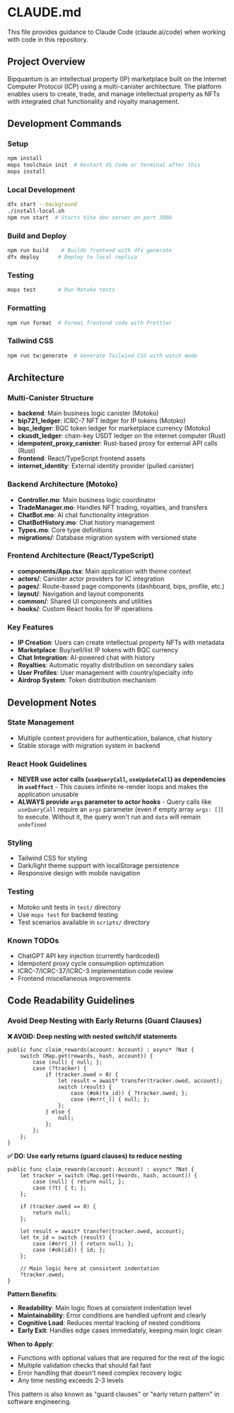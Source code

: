 # CLAUDE.md

This file provides guidance to Claude Code (claude.ai/code) when working with code in this repository.

## Project Overview

Bipquantum is an intellectual property (IP) marketplace built on the Internet Computer Protocol (ICP) using a multi-canister architecture. The platform enables users to create, trade, and manage intellectual property as NFTs with integrated chat functionality and royalty management.

## Development Commands

### Setup
```bash
npm install
mops toolchain init  # Restart VS Code or terminal after this
mops install
```

### Local Development
```bash
dfx start --background
./install-local.sh
npm run start  # Starts Vite dev server on port 3000
```

### Build and Deploy
```bash
npm run build    # Builds frontend with dfx generate
dfx deploy      # Deploy to local replica
```

### Testing
```bash
mops test       # Run Motoko tests
```

### Formatting
```bash
npm run format  # Format frontend code with Prettier
```

### Tailwind CSS
```bash
npm run tw:generate  # Generate Tailwind CSS with watch mode
```

## Architecture

### Multi-Canister Structure
- **backend**: Main business logic canister (Motoko)
- **bip721_ledger**: ICRC-7 NFT ledger for IP tokens (Motoko)
- **bqc_ledger**: BQC token ledger for marketplace currency (Motoko)
- **ckusdt_ledger**: chain-key USDT ledger on the internet computer (Rust)
- **idempotent_proxy_canister**: Rust-based proxy for external API calls (Rust)
- **frontend**: React/TypeScript frontend assets
- **internet_identity**: External identity provider (pulled canister)

### Backend Architecture (Motoko)
- **Controller.mo**: Main business logic coordinator
- **TradeManager.mo**: Handles NFT trading, royalties, and transfers
- **ChatBot.mo**: AI chat functionality integration
- **ChatBotHistory.mo**: Chat history management
- **Types.mo**: Core type definitions
- **migrations/**: Database migration system with versioned state

### Frontend Architecture (React/TypeScript)
- **components/App.tsx**: Main application with theme context
- **actors/**: Canister actor providers for IC integration
- **pages/**: Route-based page components (dashboard, bips, profile, etc.)
- **layout/**: Navigation and layout components
- **common/**: Shared UI components and utilities
- **hooks/**: Custom React hooks for IP operations

### Key Features
- **IP Creation**: Users can create intellectual property NFTs with metadata
- **Marketplace**: Buy/sell/list IP tokens with BQC currency
- **Chat Integration**: AI-powered chat with history
- **Royalties**: Automatic royalty distribution on secondary sales
- **User Profiles**: User management with country/specialty info
- **Airdrop System**: Token distribution mechanism

## Development Notes

### State Management
- Multiple context providers for authentication, balance, chat history
- Stable storage with migration system in backend

### React Hook Guidelines
- **NEVER use actor calls (`useQueryCall`, `useUpdateCall`) as dependencies in `useEffect`** - This causes infinite re-render loops and makes the application unusable
- **ALWAYS provide `args` parameter to actor hooks** - Query calls like `useQueryCall` require an `args` parameter (even if empty array `args: []`) to execute. Without it, the query won't run and `data` will remain `undefined`

### Styling
- Tailwind CSS for styling
- Dark/light theme support with localStorage persistence
- Responsive design with mobile navigation

### Testing
- Motoko unit tests in `test/` directory
- Use `mops test` for backend testing
- Test scenarios available in `scripts/` directory

### Known TODOs
- ChatGPT API key injection (currently hardcoded)
- Idempotent proxy cycle consumption optimization
- ICRC-7/ICRC-37/ICRC-3 implementation code review
- Frontend miscellaneous improvements

## Code Readability Guidelines

### Avoid Deep Nesting with Early Returns (Guard Clauses)

**❌ AVOID: Deep nesting with nested switch/if statements**
```motoko
public func claim_rewards(account: Account) : async* ?Nat {
    switch (Map.get(rewards, hash, account)) {
        case (null) { null; };
        case (?tracker) {
            if (tracker.owed > 0) {
                let result = await* transfer(tracker.owed, account);
                switch (result) {
                    case (#ok(tx_id)) { ?tracker.owed; };
                    case (#err(_)) { null; };
                };
            } else {
                null;
            };
        };
    };
}
```

**✅ DO: Use early returns (guard clauses) to reduce nesting**
```motoko
public func claim_rewards(account: Account) : async* ?Nat {
    let tracker = switch (Map.get(rewards, hash, account)) {
        case (null) { return null; };
        case (?t) { t; };
    };
    
    if (tracker.owed == 0) {
        return null;
    };
    
    let result = await* transfer(tracker.owed, account);
    let tx_id = switch (result) {
        case (#err(_)) { return null; };
        case (#ok(id)) { id; };
    };
    
    // Main logic here at consistent indentation
    ?tracker.owed;
}
```

**Pattern Benefits**:
- **Readability**: Main logic flows at consistent indentation level
- **Maintainability**: Error conditions are handled upfront and clearly
- **Cognitive Load**: Reduces mental tracking of nested conditions
- **Early Exit**: Handles edge cases immediately, keeping main logic clean

**When to Apply**:
- Functions with optional values that are required for the rest of the logic
- Multiple validation checks that should fail fast
- Error handling that doesn't need complex recovery logic
- Any time nesting exceeds 2-3 levels

This pattern is also known as "guard clauses" or "early return pattern" in software engineering.